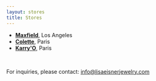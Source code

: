 ```yaml
---
layout: stores
title: Stores
---
```

- [**Maxfield**](http://www.maxfieldla.com/), Los Angeles
- [**Colette**](http://www.colette.fr/), Paris
- [**Karry'O**](http://www.karryo.com/), Paris

<br />

For inquiries, please contact: <a href="mailto:info@lisaeisnerjewelry.com">info@lisaeisnerjewelry.com</a>